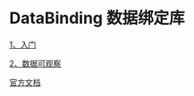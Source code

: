 # DataBinding 数据绑定库

[1、入门](https://github.com/sunnnydaydev/DataBingding/blob/main/mds/%E5%85%A5%E9%97%A8.md)

[2、数据可观察]()

[官方文档](https://developer.android.google.cn/topic/libraries/data-binding)